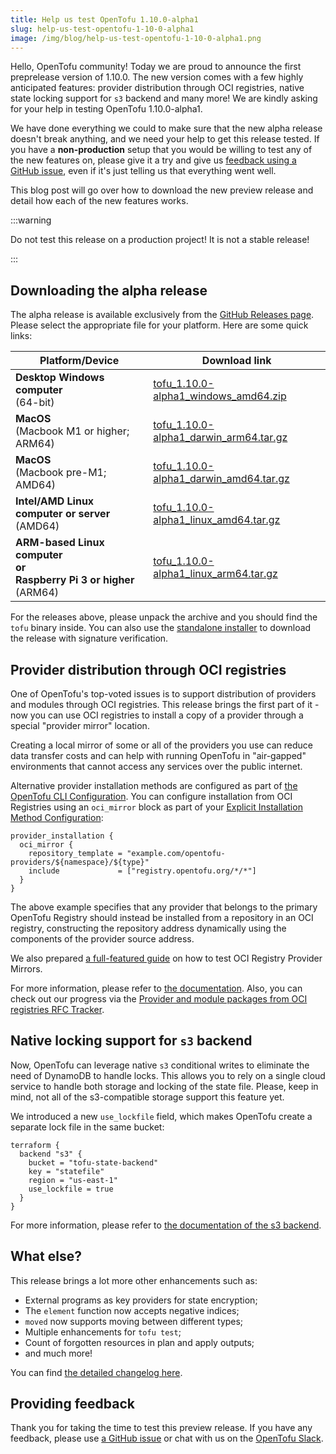 ```yaml
---
title: Help us test OpenTofu 1.10.0-alpha1
slug: help-us-test-opentofu-1-10-0-alpha1
image: /img/blog/help-us-test-opentofu-1-10-0-alpha1.png
---
```


Hello, OpenTofu community! Today we are proud to announce the first preprelease version of 1.10.0. The new version comes with a few highly anticipated features: provider distribution through OCI registries, native state locking support for `s3` backend and many more! We are kindly asking for your help in testing OpenTofu 1.10.0-alpha1.

We have done everything we could to make sure that the new alpha release doesn't break anything, and we need your help to get this release tested. If you have a **non-production** setup that you would be willing to test any of the new features on, please give it a try and give us [feedback using a GitHub issue](https://github.com/opentofu/opentofu/issues/new/choose), even if it's just telling us that everything went well.

This blog post will go over how to download the new preview release and detail how each of the new features works.

:::warning

Do not test this release on a production project! It is not a stable release!

:::

## Downloading the alpha release

The alpha release is available exclusively from the [GitHub Releases page](https://github.com/opentofu/opentofu/releases/tag/v1.10.0-alpha1). Please select the appropriate file for your platform. Here are some quick links:

| Platform/Device                                                                 | Download link                                                                                                                                       |
|---------------------------------------------------------------------------------|-----------------------------------------------------------------------------------------------------------------------------------------------------|
| **Desktop Windows computer**<br />(64-bit)                                      | [tofu_1.10.0-alpha1_windows_amd64.zip](https://github.com/opentofu/opentofu/releases/download/v1.10.0-alpha1/tofu_1.10.0-alpha1_windows_amd64.zip)     |
| **MacOS**<br />(Macbook M1 or higher; ARM64)                                    | [tofu_1.10.0-alpha1_darwin_arm64.tar.gz](https://github.com/opentofu/opentofu/releases/download/v1.10.0-alpha1/tofu_1.10.0-alpha1_darwin_arm64.tar.gz) |
| **MacOS**<br />(Macbook pre-M1; AMD64)                                          | [tofu_1.10.0-alpha1_darwin_amd64.tar.gz](https://github.com/opentofu/opentofu/releases/download/v1.10.0-alpha1/tofu_1.10.0-alpha1_darwin_amd64.tar.gz) |
| **Intel/AMD Linux computer or server**<br />(AMD64)                             | [tofu_1.10.0-alpha1_linux_amd64.tar.gz](https://github.com/opentofu/opentofu/releases/download/v1.10.0-alpha1/tofu_1.10.0-alpha1_linux_amd64.tar.gz)   |
| **ARM-based Linux computer<br />or<br />Raspberry Pi 3 or higher**<br />(ARM64) | [tofu_1.10.0-alpha1_linux_arm64.tar.gz](https://github.com/opentofu/opentofu/releases/download/v1.10.0-alpha1/tofu_1.10.0-alpha1_linux_arm64.tar.gz)   |

For the releases above, please unpack the archive and you should find the `tofu` binary inside. You can also use the [standalone installer](https://opentofu.org/docs/intro/install/standalone/) to download the release with signature verification.

## Provider distribution through OCI registries

One of OpenTofu's top-voted issues is to support distribution of providers and modules through OCI registries. This release brings the first part of it - now you can use OCI registries to install a copy of a provider through a special "provider mirror" location.

Creating a local mirror of some or all of the providers you use can reduce data transfer costs and can help with running OpenTofu in "air-gapped" environments that cannot access any services over the public internet.

Alternative provider installation methods are configured as part of [the OpenTofu CLI Configuration](https://opentofu.org/docs/main/cli/config/config-file/). You can configure installation from OCI Registries using an `oci_mirror` block as part of your [Explicit Installation Method Configuration](https://opentofu.org/docs/main/cli/config/config-file/#explicit-installation-method-configuration):

```hcl
provider_installation {
  oci_mirror {
    repository_template = "example.com/opentofu-providers/${namespace}/${type}"
    include             = ["registry.opentofu.org/*/*"]
  }
}
```

The above example specifies that any provider that belongs to the primary OpenTofu Registry should instead be installed from a repository in an OCI registry, constructing the repository address dynamically using the components of the provider source address.

We also prepared [a full-featured guide](https://github.com/opentofu-v1-10-alpha-testing) on how to test OCI Registry Provider Mirrors.

For more information, please refer to [the documentation](https://opentofu.org/docs/main/cli/oci_registries/provider-mirror/). Also, you can check out our progress via the [Provider and module packages from OCI registries RFC Tracker](https://github.com/opentofu/opentofu/issues/2540).

## Native locking support for `s3` backend

Now, OpenTofu can leverage native `s3` conditional writes to eliminate the need of DynamoDB to handle locks. This allows you to rely on a single cloud service to handle both storage and locking of the state file. Please, keep in mind, not all of the s3-compatible storage support this feature yet.

We introduced a new `use_lockfile` field, which makes OpenTofu create a separate lock file in the same bucket:

```hcl
terraform {
  backend "s3" {
    bucket = "tofu-state-backend"
    key = "statefile"
    region = "us-east-1"
    use_lockfile = true
  }
}
```

For more information, please refer to [the documentation of the s3 backend](https://opentofu.org/docs/main/language/settings/backends/s3/#s3-state-locking).

## What else?

This release brings a lot more other enhancements such as:

* External programs as key providers for state encryption;
* The `element` function now accepts negative indices;
* `moved` now supports moving between different types;
* Multiple enhancements for `tofu test`;
* Count of forgotten resources in plan and apply outputs;
* and much more!

You can find [the detailed changelog here](https://github.com/opentofu/opentofu/blob/57376f6ec64da8adaa271c1610396fbb86ada549/CHANGELOG.md).

## Providing feedback

Thank you for taking the time to test this preview release. If you have any feedback, please use [a GitHub issue](https://github.com/opentofu/opentofu/issues/new/choose) or chat with us on the [OpenTofu Slack](https://opentofu.org/slack/).
